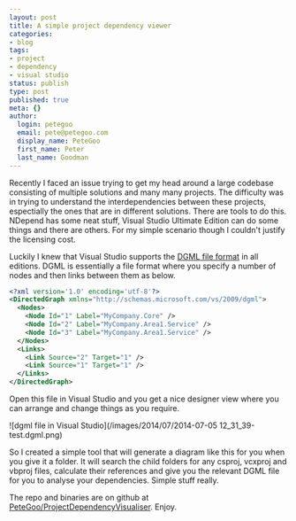 ```yaml
---
layout: post
title: A simple project dependency viewer
categories:
- blog
tags:
- project
- dependency
- visual studio
status: publish
type: post
published: true
meta: {}
author:
  login: petegoo
  email: pete@petegoo.com
  display_name: PeteGoo
  first_name: Peter
  last_name: Goodman
---
```

Recently I faced an issue trying to get my head around a large codebase consisting of multiple solutions and many many projects. The difficulty was in trying to understand the interdependencies between these projects, espectially the ones that are in different solutions. There are tools to do this. NDepend has some neat stuff, Visual Studio Ultimate Edition can do some things and there are others. For my simple scenario though I couldn't justify the licensing cost.

Luckily I knew that Visual Studio supports the [DGML file format](http://en.wikipedia.org/wiki/DGML) in all editions. DGML is essentially a file format where you specify a number of nodes and then links between them as below.

```xml
<?xml version='1.0' encoding='utf-8'?>
<DirectedGraph xmlns="http://schemas.microsoft.com/vs/2009/dgml">
  <Nodes>
    <Node Id="1" Label="MyCompany.Core" />
    <Node Id="2" Label="MyCompany.Area1.Service" />
    <Node Id="3" Label="MyCompany.Area1.Service" />
  </Nodes>
  <Links>
    <Link Source="2" Target="1" />
    <Link Source="1" Target="1" />
  </Links>
</DirectedGraph>

```

Open this file in Visual Studio and you get a nice designer view where you can arrange and change things as you require.

![dgml file in Visual Studio](/images/2014/07/2014-07-05 12_31_39-test.dgml.png)

So I created a simple tool that will generate a diagram like this for you when you give it a folder. It will search the child folders for any csproj, vcxproj and vbproj files, calculate their references and give you the relevant DGML file for you to analyse your dependencies. Simple stuff really.

The repo and binaries are on github at [PeteGoo/ProjectDependencyVisualiser](https://github.com/PeteGoo/ProjectDependencyVisualiser/). Enjoy.